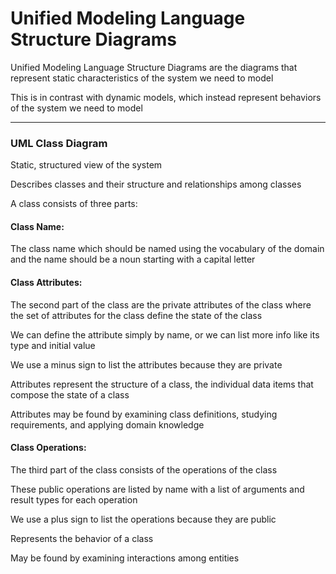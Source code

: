 # Unified Modeling Language Structure Diagrams

Unified Modeling Language Structure Diagrams are the diagrams that represent static characteristics of the system we need to model

This is in contrast with dynamic models, which instead represent behaviors of the system we need to model

***

### UML Class Diagram

Static, structured view of the system

Describes classes and their structure and relationships among classes

A class consists of three parts:


#### Class Name:

The class name which should be named using the vocabulary of the domain and the name should be a noun starting with a capital letter

#### Class Attributes:

The second part of the class are the private attributes of the class where the set of attributes for the class define the state of the class

We can define the attribute simply by name, or we can list more info like its type and initial value

We use a minus sign to list the attributes because they are private

Attributes represent the structure of a class, the individual data items that compose the state of a class

Attributes may be found by examining class definitions, studying requirements, and applying domain knowledge

#### Class Operations:

The third part of the class consists of the operations of the class

These public operations are listed by name with a list of arguments and result types for each operation

We use a plus sign to list the operations because they are public

Represents the behavior of a class

May be found by examining interactions among entities
